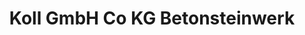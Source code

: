 ---
title: "Koll GmbH Co KG Betonsteinwerk"
url: /bonn/koll-gmbh-co-kg-betonsteinwerk/
shop: Großhandel
---